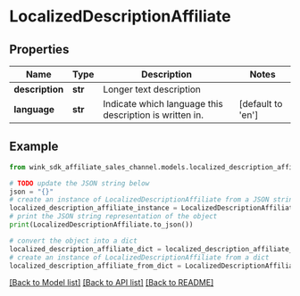 # LocalizedDescriptionAffiliate


## Properties

Name | Type | Description | Notes
------------ | ------------- | ------------- | -------------
**description** | **str** | Longer text description | 
**language** | **str** | Indicate which language this description is written in. | [default to 'en']

## Example

```python
from wink_sdk_affiliate_sales_channel.models.localized_description_affiliate import LocalizedDescriptionAffiliate

# TODO update the JSON string below
json = "{}"
# create an instance of LocalizedDescriptionAffiliate from a JSON string
localized_description_affiliate_instance = LocalizedDescriptionAffiliate.from_json(json)
# print the JSON string representation of the object
print(LocalizedDescriptionAffiliate.to_json())

# convert the object into a dict
localized_description_affiliate_dict = localized_description_affiliate_instance.to_dict()
# create an instance of LocalizedDescriptionAffiliate from a dict
localized_description_affiliate_from_dict = LocalizedDescriptionAffiliate.from_dict(localized_description_affiliate_dict)
```
[[Back to Model list]](../README.md#documentation-for-models) [[Back to API list]](../README.md#documentation-for-api-endpoints) [[Back to README]](../README.md)


